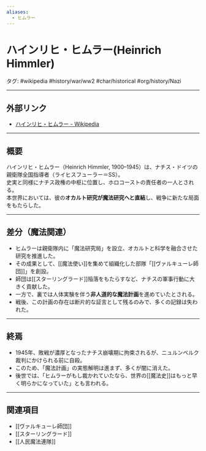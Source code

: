 ```yaml
---
aliases:
  - ヒムラー
---
```

# ハインリヒ・ヒムラー(Heinrich Himmler)
タグ: #wikipedia #history/war/ww2 #char/historical #org/history/Nazi

---

## 外部リンク
- [ハインリヒ・ヒムラー - Wikipedia](https://ja.wikipedia.org/wiki/%E3%83%8F%E3%82%A4%E3%83%B3%E3%83%AA%E3%83%92%E3%83%BB%E3%83%92%E3%83%A0%E3%83%A9%E3%83%BC)

---

## 概要
ハインリヒ・ヒムラー（Heinrich Himmler, 1900–1945）は、ナチス・ドイツの親衛隊全国指導者（ライヒスフューラー＝SS）。  
史実と同様にナチス政権の中枢に位置し、ホロコーストの責任者の一人とされる。  
本世界においては、彼の**オカルト研究が魔法研究へと直結**し、戦争に新たな局面をもたらした。

---

## 差分（魔法関連）
- ヒムラーは親衛隊内に「魔法研究局」を設立、オカルトと科学を融合させた研究を推進した。  
- その成果として、[[魔法使い]]を集めて組織化した部隊「[[ヴァルキューレ師団]]」を創設。  
- 師団は[[スターリングラード]]陥落をもたらすなど、ナチスの軍事行動に大きく貢献した。  
- 一方で、裏では人体実験を伴う**非人道的な魔法計画**を進めていたとされる。  
- 戦後、この計画の存在は断片的な証言として残るのみで、多くの記録は失われた。

---

## 終焉
- 1945年、敗戦が濃厚となったナチス崩壊期に拘束されるが、ニュルンベルク裁判にかけられる前に自殺。  
- このため、「魔法計画」の実態解明は進まず、多くが闇に消えた。  
- 後世では、「ヒムラーがもし裁かれていたなら、世界の[[魔法史]]はもっと早く明らかになっていた」とも言われる。

---

## 関連項目
- [[ヴァルキューレ師団]]
- [[スターリングラード]]
- [[人民魔法連隊]]
